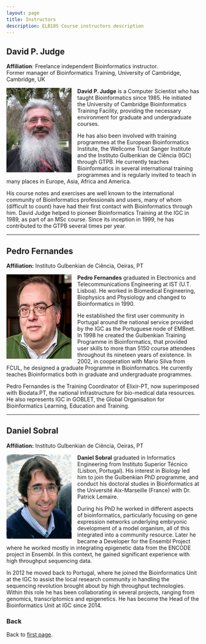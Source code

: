 ```yaml
---
layout: page
title: Instructors
description: ELB18S Course instructors description
---
```


## David P. Judge
**Affiliation**: Freelance independent Bioinformatics instructor.<br/> Former manager of Bioinformatics Training, University of Cambridge, Cambridge, UK

<img src="./Images/Instructors/David_Judge.jpg" height="220" width="170" align="left" style="margin-right: 3%; margin-bottom: 0.3em;">

**David P. Judge** is a Computer Scientist who has taught Bioinformatics since 1985. He initiated the University of Cambridge Bioinformatics Training Facility, providing the necessary environment for graduate and undergraduate courses. 

He has also been involved with training programmes at the European Bioinformatics Institute, the Wellcome Trust Sanger Institute and the Instituto Gulbenkian de Ciência (IGC) through GTPB. He currently teaches Bioinformatics in several international training programmes and is regularly invited to teach in many places in Europe, Asia, Africa and America.

His course notes and exercises are well known to the international community of Bioinformatics professionals and users, many of whom (difficult to count) have had their first contact with Bioinformatics through him. David Judge helped to pioneer Bioinformatics Training at the IGC in 1989, as part of an MSc course. Since its inception in 1999, he has contributed to the GTPB several times per year.

---

## Pedro Fernandes
**Affiliation:** Instituto Gulbenkian de Ciência, Oeiras, PT

  <img src="./Images/Instructors/Pedro_F.jpg" height="220" width="170" align="left" style="margin-right: 3%; margin-bottom: 0.3em;">

**Pedro Fernandes** graduated in Electronics and Telecommunications Engineering at IST (U.T. Lisboa). He worked in Biomedical Engineering, Biophysics and Physiology and changed to Bioinformatics in 1990. 

He established the first user community in Portugal around the national service provided by the IGC as the Portuguese node of EMBnet. In 1998 he created the Gulbenkian Training Programme in Bioinformatics, that provided user skills to more than 5150 course attendees throughout its nineteen years of existence. In 2002, in cooperation with Mario Silva from FCUL, he designed a graduate Programme in Bioinformatics. He currently teaches Bioinformatics both in graduate and undergraduate programmes. 

Pedro Fernandes is the Training Coordinator of Elixir-PT, now superimposed with Biodata.PT, the national infrastructure for bio-medical data resources. He also represents IGC in GOBLET, the Global Organisation for Bioinformatics Learning, Education and Training.

---

## Daniel Sobral
**Affiliation:** Instituto Gulbenkian de Ciência, Oeiras, PT

   <img src="./Images/Instructors/Daniel_Sobral.jpg" height="220" width="170" align="left" style="margin-right: 3%; margin-bottom: 0.3em;">

**Daniel Sobral** graduated in Informatics Engineering from Instituto Superior Técnico (Lisbon, Portugal). His interest in Biology led him to join the Gulbenkian PhD programme, and conduct his doctoral studies in Bioinformatics at the Université Aix-Marseille (France) with Dr. Patrick Lemaire. 

During his PhD he worked in different aspects of bioinformatics, particularly focusing on gene expression networks underlying embryonic development of a model organism, all of this integrated into a community resource. Later he became a Developer for the Ensembl Project where he worked mostly in integrating epigenetic data from the ENCODE project in Ensembl. In this context, he gained significant experience with high throughput sequencing data. 

In 2012 he moved back to Portugal, where he joined the Bioinformatics Unit at the IGC to assist the local research community in handling the sequencing revolution brought about by high throughput technologies. Within this role he has been collaborating in several projects, ranging from genomics, transcriptomics and epigenetics. He has become the Head of the Bioinformatics Unit at IGC since 2014. 



### Back

Back to [first page](https://maccardoso.github.io/ELB18S/).
